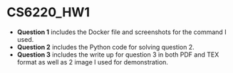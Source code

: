 # CS6220_HW1

- **Question 1** includes the Docker file and screenshots for the command I used.
- **Question 2** includes the Python code for solving question 2.
- **Question 3** includes the write up for question 3 in both PDF and TEX format as well as 2 image I used for demonstration.
